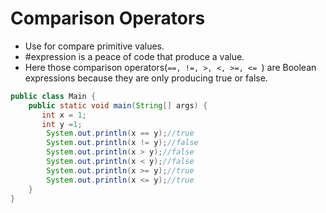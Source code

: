 # Comparison Operators
- Use for compare primitive values.
- #expression is a peace of code that produce a value.
- Here those comparison operators(`==, !=, >, <, >=, <= `) are Boolean expressions because they are only producing true or false.
``` java 
public class Main {
    public static void main(String[] args) {
       int x = 1;
       int y =1;
        System.out.println(x == y);//true
        System.out.println(x != y);//false
        System.out.println(x > y);//false
        System.out.println(x < y);//false
        System.out.println(x >= y);//true
        System.out.println(x <= y);//true
    }
}
```